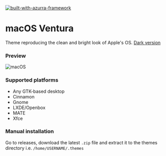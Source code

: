 [![built-with-azurra-framework](https://github.com/Elbullazul/Azurra_framework/raw/assets/azurra_framework_smaller.png)](https://github.com/Elbullazul/Azurra_framework)

# macOS Ventura
Theme reproducing the clean and bright look of Apple's OS. [Dark version](https://github.com/B00merang-Project/macOS-Dark)

### Preview
![macOS](https://cdn.pling.com/img/5/f/7/b/fdcf0e050fadab9fdf68cce537d40668f0de.png)

### Supported platforms
- Any GTK-based desktop
- Cinnamon
- Gnome
- LXDE/Openbox
- MATE
- Xfce

### Manual installation
Go to releases, download the latest `.zip` file and extract it to the themes directory i.e. `/home/USERNAME/.themes`
